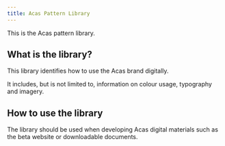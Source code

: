 ```yaml
---
title: Acas Pattern Library
---
```

This is the Acas pattern library.

## What is the library?

This library identifies how to use the Acas brand digitally.

It includes, but is not limited to, information on colour usage, typography and imagery.

## How to use the library

The library should be used when developing Acas digital materials such as the beta website or downloadable documents.
